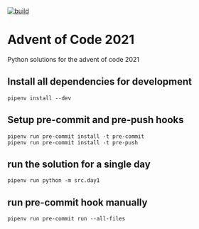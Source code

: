 [![build](https://github.com/TobiasRoeding/advent-of-code-2021/actions/workflows/build.yml/badge.svg?branch=main)](https://github.com/TobiasRoeding/advent-of-code-2021/actions/workflows/build.yml)

# Advent of Code 2021
Python solutions for the advent of code 2021

## Install all dependencies for development
```
pipenv install --dev
```

## Setup pre-commit and pre-push hooks
```
pipenv run pre-commit install -t pre-commit
pipenv run pre-commit install -t pre-push
```

## run the solution for a single day
```
pipenv run python -m src.day1
```

## run pre-commit hook manually
```
pipenv run pre-commit run --all-files
```
